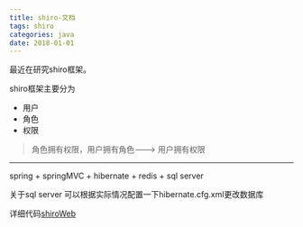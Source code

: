```yaml
---
title: shiro-文档
tags: shiro
categories: java 
date: 2018-01-01
---
```


最近在研究shiro框架。

shiro框架主要分为
- 用户
- 角色
- 权限

> 角色拥有权限，用户拥有角色---> 用户拥有权限

---
spring + springMVC + hibernate + redis + sql server

关于sql server 可以根据实际情况配置一下hibernate.cfg.xml更改数据库

详细代码[shiroWeb](https://github.com/ZLMisMeNO1/shiroWeb)

